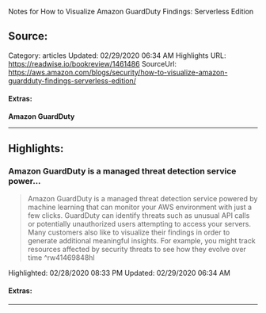 Notes for How to Visualize Amazon GuardDuty Findings: Serverless Edition

## Source:
Category: articles
Updated: 02/29/2020 06:34 AM
Highlights URL: https://readwise.io/bookreview/1461486
SourceUrl: https://aws.amazon.com/blogs/security/how-to-visualize-amazon-guardduty-findings-serverless-edition/


#### Extras:
**Amazon GuardDuty**



 
-----
 ## Highlights:

### Amazon GuardDuty is a managed threat detection service power...
>Amazon GuardDuty is a managed threat detection service powered by machine learning that can monitor your AWS environment with just a few clicks. GuardDuty can identify threats such as unusual API calls or potentially unauthorized users attempting to access your servers. Many customers also like to visualize their findings in order to generate additional meaningful insights. For example, you might track resources affected by security threats to see how they evolve over time ^rw41469848hl


Highlighted: 02/28/2020 08:33 PM
Updated: 02/29/2020 06:34 AM


#### Extras:





------

